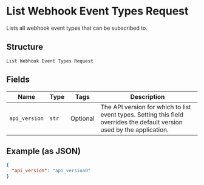
# List Webhook Event Types Request

Lists all webhook event types that can be subscribed to.

## Structure

`List Webhook Event Types Request`

## Fields

| Name | Type | Tags | Description |
|  --- | --- | --- | --- |
| `api_version` | `str` | Optional | The API version for which to list event types. Setting this field overrides the default version used by the application. |

## Example (as JSON)

```json
{
  "api_version": "api_version0"
}
```

